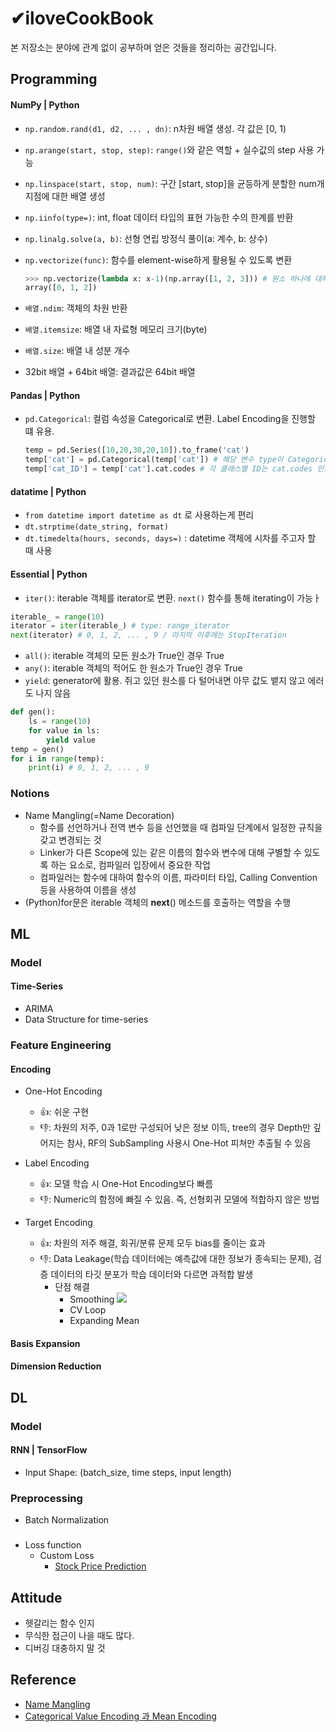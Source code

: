 # ✔iloveCookBook
본 저장소는 분야에 관계 없이 공부하며 얻은 것들을 정리하는 공간입니다.

## Programming
#### NumPy | Python
- `np.random.rand(d1, d2, ... , dn)`: n차원 배열 생성. 각 값은 \[0, 1)
- `np.arange(start, stop, step)`: `range()`와 같은 역할 + 실수값의 step 사용 가능
- `np.linspace(start, stop, num)`: 구간 [start, stop]을 균등하게 분할한 num개 지점에 대한 배열 생성
- `np.iinfo(type=)`: int, float 데이터 타입의 표현 가능한 수의 한계를 반환
- `np.linalg.solve(a, b)`: 선형 연립 방정식 풀이(a: 계수, b: 상수) 
- `np.vectorize(func)`: 함수를 element-wise하게 활용될 수 있도록 변환

    ```python
    >>> np.vectorize(lambda x: x-1)(np.array([1, 2, 3])) # 원소 하나에 대해 1을 빼는 연산 실행
    array([0, 1, 2])
    ```

- `배열.ndim`: 객체의 차원 반환
- `배열.itemsize`: 배열 내 자료형 메모리 크기(byte)
- `배열.size`: 배열 내 성분 개수
- 32bit 배열 + 64bit 배열: 결과값은 64bit 배열
#### Pandas | Python
- `pd.Categorical`: 컬럼 속성을 Categorical로 변환. Label Encoding을 진행할 떄 유용.
  
  ```python
  temp = pd.Series([10,20,30,20,10]).to_frame('cat')
  temp['cat'] = pd.Categorical(temp['cat']) # 해당 변수 type이 Categorical이 됨
  temp['cat_ID'] = temp['cat'].cat.codes # 각 클래스별 ID는 cat.codes 인스턴스를 호출하여 구함
  ```
#### datatime | Python

* `from datetime import datetime as dt` 로 사용하는게 편리
* `dt.strptime(date_string, format)`
* `dt.timedelta(hours, seconds, days=)` : datetime 객체에 시차를 주고자 할 때 사용

#### Essential | Python

- `iter()`: iterable 객체를 iterator로 변환. `next()` 함수를 통해 iterating이 가능ㅏ
```python
iterable_ = range(10)
iterator = iter(iterable_) # type: range_iterator
next(iterator) # 0, 1, 2, ... , 9 / 마지막 이후에는 StopIteration
```
- `all()`: iterable 객체의 모든 원소가 True인 경우 True
- `any()`: iterable 객체의 적어도 한 원소가 True인 경우 True
- `yield`: generator에 활용. 쥐고 있던 원소를 다 털어내면 아무 값도 뱉지 않고 에러도 나지 않음
```python
def gen():
    ls = range(10)
    for value in ls:
        yield value
temp = gen()
for i in range(temp):
    print(i) # 0, 1, 2, ... , 9
```

### Notions
* Name Mangling(=Name Decoration)
  - 함수를 선언하거나 전역 변수 등을 선언했을 때 컴파일 단계에서 일정한 규칙을 갖고 변경되는 것
  - Linker가 다른 Scope에 있는 같은 이름의 함수와 변수에 대해 구별할 수 있도록 하는 요소로, 컴파일러 입장에서 중요한 작업
  - 컴파일러는 함수에 대하여 함수의 이름, 파라미터 타입, Calling Convention 등을 사용하여 이름을 생성
* (Python)for문은 iterable 객체의 __next__() 메소드를 호출하는 역할을 수행
## ML
### Model
#### Time-Series
* ARIMA
* Data Structure for time-series
### Feature Engineering
#### Encoding
* One-Hot Encoding
  - 👍: 쉬운 구현
  - 👎: 차원의 저주, 0과 1로만 구성되어 낮은 정보 이득, tree의 경우 Depth만 깊어지는 참사, RF의 SubSampling 사용시 One-Hot 피쳐만 추출될 수 있음

* Label Encoding
  - 👍: 모델 학습 시 One-Hot Encoding보다 빠름
  - 👎: Numeric의 함정에 빠질 수 있음. 즉, 선형회귀 모델에 적합하지 않은 방법
  
* Target Encoding
  - 👍: 차원의 저주 해결, 회귀/분류 문제 모두 bias를 줄이는 효과
  - 👎: Data Leakage(학습 데이터에는 예측값에 대한 정보가 종속되는 문제), 검증 데이터의 타깃 분포가 학습 데이터와 다르면 과적합 발생
    - 단점 해결
      - Smoothing
      ![](https://latex.codecogs.com/svg.latex?Encoded\,Value(after\,smoothing)%20=%20\frac%20{mean(target)%20*%20nrow%20+%20global\,mean%20*%20\alpha}%20{nrow%20+%20\alpha})
      - CV Loop
      - Expanding Mean
      
#### Basis Expansion
#### Dimension Reduction

## DL

### Model

#### RNN | TensorFlow

* Input Shape: (batch_size, time steps, input length)

### Preprocessing
* Batch Normalization

### 



* Loss function
    * Custom Loss
        * [Stock Price Prediction](https://towardsdatascience.com/customize-loss-function-to-make-lstm-model-more-applicable-in-stock-price-prediction-b1c50e50b16c)

## Attitude
* 헷갈리는 함수 인지
* 무식한 접근이 나을 때도 많다.
* 디버깅 대충하지 말 것

## Reference
- [Name Mangling](https://thepassion.tistory.com/61)
- [Categorical Value Encoding 과 Mean Encoding](https://dailyheumsi.tistory.com/120)
